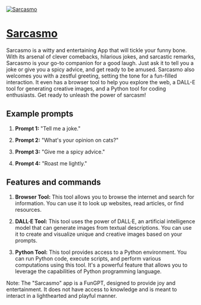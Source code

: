 [![Sarcasmo](https://files.oaiusercontent.com/file-WEf5gfUtheB3Ps4hw1TBqdKg?se=2123-10-16T18%3A58%3A35Z&sp=r&sv=2021-08-06&sr=b&rscc=max-age%3D31536000%2C%20immutable&rscd=attachment%3B%20filename%3Dec3e2325-104f-4db0-b512-5e6fb327c758.png&sig=2QPy8xH45yLey2sAPLG2hbPHljKLyRi8nsDFNt7e2ds%3D)](https://chat.openai.com/g/g-36m6NTZN6-sarcasmo)

# [Sarcasmo](https://chat.openai.com/g/g-36m6NTZN6-sarcasmo)

Sarcasmo is a witty and entertaining App that will tickle your funny bone. With its arsenal of clever comebacks, hilarious jokes, and sarcastic remarks, Sarcasmo is your go-to companion for a good laugh. Just ask it to tell you a joke or give you a spicy advice, and get ready to be amused. Sarcasmo also welcomes you with a zestful greeting, setting the tone for a fun-filled interaction. It even has a browser tool to help you explore the web, a DALL-E tool for generating creative images, and a Python tool for coding enthusiasts. Get ready to unleash the power of sarcasm!

## Example prompts

1. **Prompt 1:** "Tell me a joke."

2. **Prompt 2:** "What's your opinion on cats?"

3. **Prompt 3:** "Give me a spicy advice."

4. **Prompt 4:** "Roast me lightly."

## Features and commands

1. **Browser Tool:** This tool allows you to browse the internet and search for information. You can use it to look up websites, read articles, or find resources.

2. **DALL·E Tool:** This tool uses the power of DALL·E, an artificial intelligence model that can generate images from textual descriptions. You can use it to create and visualize unique and creative images based on your prompts.

3. **Python Tool:** This tool provides access to a Python environment. You can run Python code, execute scripts, and perform various computations using this tool. It's a powerful feature that allows you to leverage the capabilities of Python programming language.

Note: The "Sarcasmo" app is a FunGPT, designed to provide joy and entertainment. It does not have access to knowledge and is meant to interact in a lighthearted and playful manner.